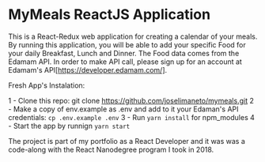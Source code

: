# MyMeals ReactJS Application

This is a React-Redux web application for creating a calendar of your meals. By running this application, you will be able to add your specific Food for your daily Breakfast, Lunch and Dinner. The Food data comes from the Edamam API. In order to make API call, please sign up for an account at Edamam's API[https://developer.edamam.com/].

Fresh App's Instalation:

1 - Clone this repo: git clone https://github.com/joselimaneto/mymeals.git
2 - Make a copy of env.example as .env and add to it your Edaman's API credentials: `cp .env.example .env`
3 - Run `yarn install` for npm_modules
4 - Start the app by runnign `yarn start`

The project is part of my portfolio as a React Developer and it was was a code-along with the React Nanodegree program I took in 2018.
